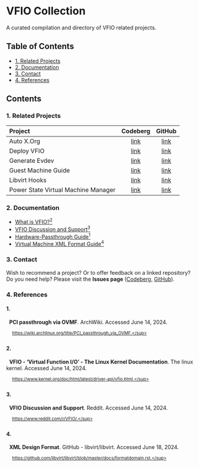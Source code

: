 # VFIO Collection
A curated compilation and directory of VFIO related projects.

## Table of Contents
- [1. Related Projects](#1-related-projects)
- [2. Documentation](#2-documentation)
- [3. Contact](#3-contact)
- [4. References](#4-references)

## Contents
### 1. Related Projects
| Project                             | Codeberg          | GitHub          |
| :---                                | :---:             | :---:           |
| Auto X.Org                          | [link][codeberg1] | [link][github1] |
| Deploy VFIO                         | [link][codeberg2] | [link][github2] |
| Generate Evdev                      | [link][codeberg3] | [link][github3] |
| Guest Machine Guide                 | [link][codeberg4] | [link][github4] |
| Libvirt Hooks                       | [link][codeberg5] | [link][github5] |
| Power State Virtual Machine Manager | [link][codeberg6] | [link][github6] |

[codeberg1]: https://codeberg.org/portellam/auto-xorg
[github1]:   https://github.com/portellam/auto-xorg
[codeberg2]: https://codeberg.org/portellam/deploy-VFIO
[github2]:   https://github.com/portellam/deploy-VFIO
[codeberg3]: https://codeberg.org/portellam/generate-evdev
[github3]:   https://github.com/portellam/generate-evdev
[codeberg4]: https://codeberg.org/portellam/guest-machine-guide
[github4]:   https://github.com/portellam/guest-machine-guide
[codeberg5]: https://codeberg.org/portellam/libvirt-hooks
[github5]:   https://github.com/portellam/libvirt-hooks
[codeberg6]: https://codeberg.org/portellam/powerstate-virtmanager
[github6]:   https://github.com/portellam/powerstate-virtmanager

### 2. Documentation
- [What is VFIO?<sup>2</sup>](#2)
- [VFIO Discussion and Support<sup>3</sup>](#3)
- [Hardware-Passthrough Guide<sup>1</sup>](#1)
- [Virtual Machine XML Format Guide<sup>4</sup>](#4)

### 3. Contact
Wish to recommend a project? Or to offer feedback on a linked repository? Do you
need help? Please visit the **Issues page** ([Codeberg][codeberg-issues],
[GitHub][github-issues]).

[codeberg-issues]: https://codeberg.org/portellam/vfio-collection/issues
[github-issues]:   https://github.com/portellam/vfio-collection/issues

### 4. References
#### 1.
&nbsp;&nbsp;**PCI passthrough via OVMF**. ArchWiki. Accessed June 14, 2024.

&nbsp;&nbsp;&nbsp;&nbsp;<sup>https://wiki.archlinux.org/title/PCI_passthrough_via_OVMF.</sup>

#### 2.
&nbsp;&nbsp;**VFIO - ‘Virtual Function I/O’ - The Linux Kernel Documentation**.
The linux kernel. Accessed June 14, 2024.

&nbsp;&nbsp;&nbsp;&nbsp;<sup>https://www.kernel.org/doc/html/latest/driver-api/vfio.html.</sup>

#### 3.
&nbsp;&nbsp;**VFIO Discussion and Support**. Reddit. Accessed June 14, 2024.

&nbsp;&nbsp;&nbsp;&nbsp;<sup>https://www.reddit.com/r/VFIO/.</sup>

#### 4.
&nbsp;&nbsp;**XML Design Format**. GitHub - libvirt/libvirt. Accessed June 18, 2024.

&nbsp;&nbsp;&nbsp;&nbsp;<sup>https://github.com/libvirt/libvirt/blob/master/docs/formatdomain.rst.</sup>
